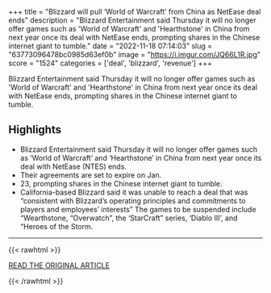 +++
title = "Blizzard will pull ‘World of Warcraft’ from China as NetEase deal ends"
description = "Blizzard Entertainment said Thursday it will no longer offer games such as 'World of Warcraft' and 'Hearthstone' in China from next year once its deal with NetEase ends, prompting shares in the Chinese internet giant to tumble."
date = "2022-11-18 07:14:03"
slug = "63773096478bc0985d63ef0b"
image = "https://i.imgur.com/JQ66L1R.jpg"
score = "1524"
categories = ['deal', 'blizzard', 'revenue']
+++

Blizzard Entertainment said Thursday it will no longer offer games such as 'World of Warcraft' and 'Hearthstone' in China from next year once its deal with NetEase ends, prompting shares in the Chinese internet giant to tumble.

## Highlights

- Blizzard Entertainment said Thursday it will no longer offer games such as ‘World of Warcraft’ and ‘Hearthstone’ in China from next year once its deal with NetEase (NTES) ends.
- Their agreements are set to expire on Jan.
- 23, prompting shares in the Chinese internet giant to tumble.
- California-based Blizzard said it was unable to reach a deal that was “consistent with Blizzard’s operating principles and commitments to players and employees’ interests” The games to be suspended include “Wearthstone, “Overwatch”, the ‘StarCraft” series, ‘Diablo III’, and “Heroes of the Storm.

---

{{< rawhtml >}}
  <p class="article-category">
    <a target="_blank" href="https://www.cnn.com/2022/11/17/business/blizzard-china-netease-hnk-intl/index.html">READ THE ORIGINAL ARTICLE</a>
  </p>
{{< /rawhtml >}}

